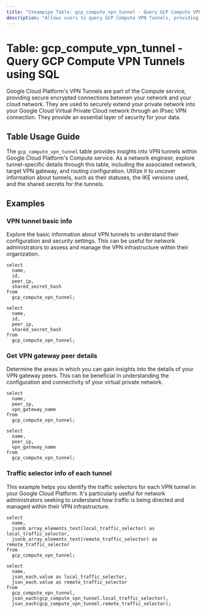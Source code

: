 ```yaml
---
title: "Steampipe Table: gcp_compute_vpn_tunnel - Query GCP Compute VPN Tunnels using SQL"
description: "Allows users to query GCP Compute VPN Tunnels, providing details about the VPN Tunnels in Google Cloud Platform's Compute service."
---
```


# Table: gcp_compute_vpn_tunnel - Query GCP Compute VPN Tunnels using SQL

Google Cloud Platform's VPN Tunnels are part of the Compute service, providing secure encrypted connections between your network and your cloud network. They are used to securely extend your private network into your Google Cloud Virtual Private Cloud network through an IPsec VPN connection. They provide an essential layer of security for your data.

## Table Usage Guide

The `gcp_compute_vpn_tunnel` table provides insights into VPN tunnels within Google Cloud Platform's Compute service. As a network engineer, explore tunnel-specific details through this table, including the associated network, target VPN gateway, and routing configuration. Utilize it to uncover information about tunnels, such as their statuses, the IKE versions used, and the shared secrets for the tunnels.

## Examples

### VPN tunnel basic info
Explore the basic information about VPN tunnels to understand their configuration and security settings. This can be useful for network administrators to assess and manage the VPN infrastructure within their organization.

```sql+postgres
select
  name,
  id,
  peer_ip,
  shared_secret_hash
from
  gcp_compute_vpn_tunnel;
```

```sql+sqlite
select
  name,
  id,
  peer_ip,
  shared_secret_hash
from
  gcp_compute_vpn_tunnel;
```

### Get VPN gateway peer details
Determine the areas in which you can gain insights into the details of your VPN gateway peers. This can be beneficial in understanding the configuration and connectivity of your virtual private network.

```sql+postgres
select
  name,
  peer_ip,
  vpn_gateway_name
from
  gcp_compute_vpn_tunnel;
```

```sql+sqlite
select
  name,
  peer_ip,
  vpn_gateway_name
from
  gcp_compute_vpn_tunnel;
```

### Traffic selector info of each tunnel
This example helps you identify the traffic selectors for each VPN tunnel in your Google Cloud Platform. It's particularly useful for network administrators seeking to understand how traffic is being directed and managed within their VPN infrastructure.

```sql+postgres
select
  name,
  jsonb_array_elements_text(local_traffic_selector) as local_traffic_selector,
  jsonb_array_elements_text(remote_traffic_selector) as remote_traffic_selector
from
  gcp_compute_vpn_tunnel;
```

```sql+sqlite
select
  name,
  json_each.value as local_traffic_selector,
  json_each.value as remote_traffic_selector
from
  gcp_compute_vpn_tunnel,
  json_each(gcp_compute_vpn_tunnel.local_traffic_selector),
  json_each(gcp_compute_vpn_tunnel.remote_traffic_selector);
```